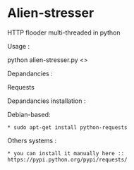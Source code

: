 # Alien-stresser
HTTP flooder multi-threaded in  python

Usage :

python alien-stresser.py <<host>>

Depandancies :

Requests

Depandancies installation :

Debian-based:

    * sudo apt-get install python-requests

Others systems :

    * you can install it manually here :: https://pypi.python.org/pypi/requests/
